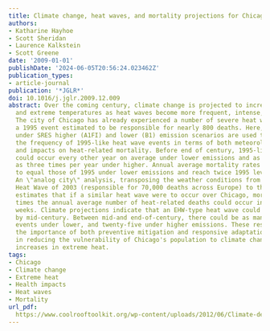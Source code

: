 ```yaml
---
title: Climate change, heat waves, and mortality projections for Chicago
authors:
- Katharine Hayhoe
- Scott Sheridan
- Laurence Kalkstein
- Scott Greene
date: '2009-01-01'
publishDate: '2024-06-05T20:56:24.023462Z'
publication_types:
- article-journal
publication: '*JGLR*'
doi: 10.1016/j.jglr.2009.12.009
abstract: Over the coming century, climate change is projected to increase both mean
  and extreme temperatures as heat waves become more frequent, intense, and long-lived.
  The city of Chicago has already experienced a number of severe heat waves, with
  a 1995 event estimated to be responsible for nearly 800 deaths. Here, future projections
  under SRES higher (A1FI) and lower (B1) emission scenarios are used to estimate
  the frequency of 1995-like heat wave events in terms of both meteorological characteristics
  and impacts on heat-related mortality. Before end of century, 1995-like heat waves
  could occur every other year on average under lower emissions and as frequently
  as three times per year under higher. Annual average mortality rates are projected
  to equal those of 1995 under lower emissions and reach twice 1995 levels under higher.
  An \"analog city\" analysis, transposing the weather conditions from the European
  Heat Wave of 2003 (responsible for 70,000 deaths across Europe) to the city of Chicago,
  estimates that if a similar heat wave were to occur over Chicago, more than ten
  times the annual average number of heat-related deaths could occur in just a few
  weeks. Climate projections indicate that an EHW-type heat wave could occur in Chicago
  by mid-century. Between mid-and end-of-century, there could be as many as five such
  events under lower, and twenty-five under higher emissions. These results highlight
  the importance of both preventive mitigation and responsive adaptation strategies
  in reducing the vulnerability of Chicago's population to climate change-induced
  increases in extreme heat.
tags:
- Chicago
- Climate change
- Extreme heat
- Health impacts
- Heat waves
- Mortality
url_pdf: 
  https://www.coolrooftoolkit.org/wp-content/uploads/2012/06/Climate-deaths-in-Chicago.pdf
---
```

